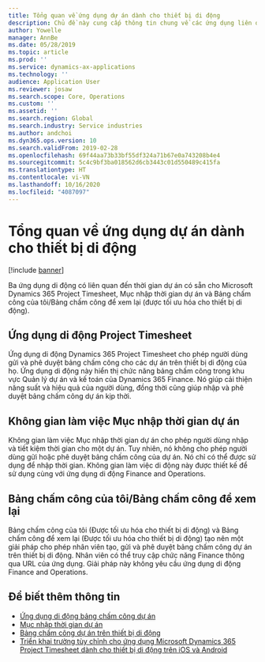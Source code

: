 ```yaml
---
title: Tổng quan về ứng dụng dự án dành cho thiết bị di động
description: Chủ đề này cung cấp thông tin chung về các ứng dụng liên quan đến thời gian của dự án cho Microsoft Dynamics 365 Project Timesheet, Mục nhập thời gian dự án và Bảng chấm công/Bảng chấm công của tôi trên thiết bị di động.
author: Yowelle
manager: AnnBe
ms.date: 05/28/2019
ms.topic: article
ms.prod: ''
ms.service: dynamics-ax-applications
ms.technology: ''
audience: Application User
ms.reviewer: josaw
ms.search.scope: Core, Operations
ms.custom: ''
ms.assetid: ''
ms.search.region: Global
ms.search.industry: Service industries
ms.author: andchoi
ms.dyn365.ops.version: 10
ms.search.validFrom: 2019-02-28
ms.openlocfilehash: 69f44aa73b33bf55df324a71b67e0a743208b4e4
ms.sourcegitcommit: 5c4c9bf3ba018562d6cb3443c01d550489c415fa
ms.translationtype: HT
ms.contentlocale: vi-VN
ms.lasthandoff: 10/16/2020
ms.locfileid: "4087097"
---
```

# <a name="project-mobile-applications-overview"></a>Tổng quan về ứng dụng dự án dành cho thiết bị di động

[!include [banner](../includes/banner.md)]

Ba ứng dụng di động có liên quan đến thời gian dự án có sẵn cho Microsoft Dynamics 365 Project Timesheet, Mục nhập thời gian dự án và Bảng chấm công của tôi/Bảng chấm công để xem lại (được tối ưu hóa cho thiết bị di động).

## <a name="project-timesheet-mobile-app"></a>Ứng dụng di động Project Timesheet

Ứng dụng di động Dynamics 365 Project Timesheet cho phép người dùng gửi và phê duyệt bảng chấm công cho các dự án trên thiết bị di động của họ. Ứng dụng di động này hiển thị chức năng bảng chấm công trong khu vực Quản lý dự án và kế toán của Dynamics 365 Finance. Nó giúp cải thiện năng suất và hiệu quả của người dùng, đồng thời cũng giúp nhập và phê duyệt bảng chấm công dự án kịp thời.

## <a name="project-time-entry-workspace"></a>Không gian làm việc Mục nhập thời gian dự án

Không gian làm việc Mục nhập thời gian dự án cho phép người dùng nhập và tiết kiệm thời gian cho một dự án. Tuy nhiên, nó không cho phép người dùng gửi hoặc phê duyệt bảng chấm công của dự án. Nó chỉ có thể được sử dụng để nhập thời gian. Không gian làm việc di động này được thiết kế để sử dụng cùng với ứng dụng di động Finance and Operations.

## <a name="my-timesheetstimesheets-for-my-review"></a>Bảng chấm công của tôi/Bảng chấm công để xem lại

Bảng chấm công của tôi (Được tối ưu hóa cho thiết bị di động) và Bảng chấm công để xem lại (Được tối ưu hóa cho thiết bị di động) tạo nên một giải pháp cho phép nhân viên tạo, gửi và phê duyệt bảng chấm công dự án trên thiết bị di động. Nhân viên có thể truy cập chức năng Finance thông qua URL của ứng dụng. Giải pháp này không yêu cầu ứng dụng di động Finance and Operations.

## <a name="for-more-information"></a>Để biết thêm thông tin

- [Ứng dụng di động bảng chấm công dự án](project-timesheet.md)
- [Mục nhập thời gian dự án]( project-time-entry-mobile-workspace.md)
- [Bảng chấm công dự án trên thiết bị di động](Mobile-timesheets.md)
- [Triển khai trường tùy chỉnh cho ứng dụng Microsoft Dynamics 365 Project Timesheet dành cho thiết bị di động trên iOS và Android](custom-fields-mobile.md)
